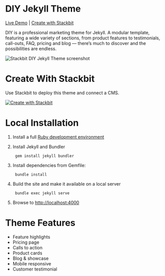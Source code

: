 # DIY Jekyll Theme

[Live Demo](https://themes.stackbit.com/demos/diy/?demo=jstdiyjekyll) |
[Create with Stackbit](https://app.stackbit.com/create?theme=https://github.com/stackbit-themes/diy-jekyll&utm_source=github&utm_medium=referral&utm_campaign=custom_themes&utm_content=readme)

DIY is a professional marketing theme for Jekyll. A modular template, featuring a wide variety of sections, from product features to testimonials, call-outs, FAQ, pricing and blog — there’s much to discover and the possibilities are endless.


![Stackbit DIY Jekyll Theme screenshot](https://themes.stackbit.com/images/diy-demo-1024x768.png)

# Create With Stackbit

Use Stackbit to deploy this theme and connect a CMS.

[![Create with Stackbit](https://assets.stackbit.com/badge/create-with-stackbit.svg)](https://app.stackbit.com/create?theme=https://github.com/stackbit-themes/diy-jekyll&utm_source=github&utm_medium=referral&utm_campaign=custom_themes&utm_content=readme)

# Local Installation

1. Install a full [Ruby development environment](https://jekyllrb.com/docs/installation/)

2. Install Jekyll and Bundler

        gem install jekyll bundler

3. Install dependencies from Gemfile:

        bundle install

4. Build the site and make it available on a local server

        bundle exec jekyll serve

5. Browse to [http://localhost:4000](http://localhost:4000)

# Theme Features

- Feature highlights
- Pricing page
- Calls to action
- Product cards
- Blog & showcase
- Mobile responsive
- Customer testimonial
